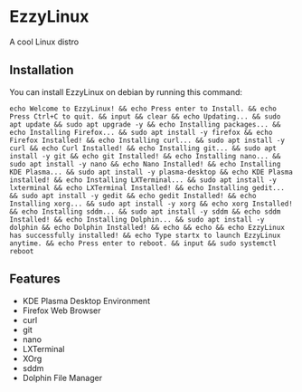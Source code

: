 # EzzyLinux
A cool Linux distro

## Installation
You can install EzzyLinux on debian by running this command:
```
echo Welcome to EzzyLinux! && echo Press enter to Install. && echo Press Ctrl+C to quit. && input && clear && echo Updating... && sudo apt update && sudo apt upgrade -y && echo Installing packages... && echo Installing Firefox... && sudo apt install -y firefox && echo Firefox Installed! && echo Installing curl... && sudo apt install -y curl && echo Curl Installed! && echo Installing git... && sudo apt install -y git && echo git Installed! && echo Installing nano... && sudo apt install -y nano && echo Nano Installed! && echo Installing KDE Plasma... && sudo apt install -y plasma-desktop && echo KDE Plasma installed! && echo Installing LXTerminal... && sudo apt install -y lxterminal && echo LXTerminal Installed! && echo Installing gedit... && sudo apt install -y gedit && echo gedit Installed! && echo Installing xorg... && sudo apt install -y xorg && echo xorg Installed! && echo Installing sddm... && sudo apt install -y sddm && echo sddm Installed! && echo Installing Dolphin... && sudo apt install -y dolphin && echo Dolphin Installed! && echo && echo && echo EzzyLinux has successfully installed! && echo Type startx to launch EzzyLinux anytime. && echo Press enter to reboot. && input && sudo systemctl reboot
```

## Features
- KDE Plasma Desktop Environment
- Firefox Web Browser
- curl
- git
- nano
- LXTerminal
- XOrg
- sddm
- Dolphin File Manager
